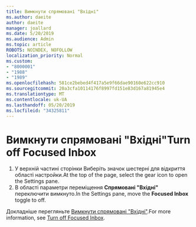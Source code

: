 ```yaml
---
title: Вимкнути спрямовані "Вхідні"
ms.author: daeite
author: daeite
manager: joallard
ms.date: 5/20/2019
ms.audience: Admin
ms.topic: article
ROBOTS: NOINDEX, NOFOLLOW
localization_priority: Normal
ms.custom:
- "8000001"
- "1988"
- "1989"
ms.openlocfilehash: 581ce2bebed4f417a5e9f66dae90160e622cc910
ms.sourcegitcommit: 20a3cfa10114176f8997fd151e83d167a81945e4
ms.translationtype: MT
ms.contentlocale: uk-UA
ms.lasthandoff: 05/20/2019
ms.locfileid: "34325811"
---
```

# <a name="turn-off-focused-inbox"></a><span data-ttu-id="61c0c-102">Вимкнути спрямовані "Вхідні"</span><span class="sxs-lookup"><span data-stu-id="61c0c-102">Turn off Focused Inbox</span></span>

1. <span data-ttu-id="61c0c-103">У верхній частині сторінки Виберіть значок шестерні для відкриття області настройки.</span><span class="sxs-lookup"><span data-stu-id="61c0c-103">At the top of the page, select the gear icon to open the Settings pane.</span></span>
2. <span data-ttu-id="61c0c-104">В області параметри переміщення **Спрямовані "Вхідні"** переключити вимкнуто.</span><span class="sxs-lookup"><span data-stu-id="61c0c-104">In the Settings pane, move the **Focused Inbox** toggle to off.</span></span>

<span data-ttu-id="61c0c-105">Докладніше перегляньте [Вимкнути спрямовані "Вхідні"](https://support.office.com/article/f714d94d-9e63-4217-9ccb-6cb2986aa1b2#bkmk_outlookonweb).</span><span class="sxs-lookup"><span data-stu-id="61c0c-105">For more information, see [Turn off Focused Inbox](https://support.office.com/article/f714d94d-9e63-4217-9ccb-6cb2986aa1b2#bkmk_outlookonweb).</span></span>
